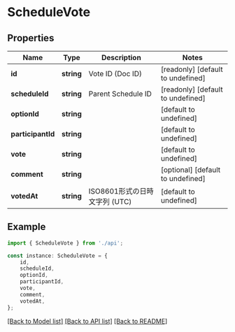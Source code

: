 # ScheduleVote


## Properties

Name | Type | Description | Notes
------------ | ------------- | ------------- | -------------
**id** | **string** | Vote ID (Doc ID) | [readonly] [default to undefined]
**scheduleId** | **string** | Parent Schedule ID | [readonly] [default to undefined]
**optionId** | **string** |  | [default to undefined]
**participantId** | **string** |  | [default to undefined]
**vote** | **string** |  | [default to undefined]
**comment** | **string** |  | [optional] [default to undefined]
**votedAt** | **string** | ISO8601形式の日時文字列 (UTC) | [default to undefined]

## Example

```typescript
import { ScheduleVote } from './api';

const instance: ScheduleVote = {
    id,
    scheduleId,
    optionId,
    participantId,
    vote,
    comment,
    votedAt,
};
```

[[Back to Model list]](../README.md#documentation-for-models) [[Back to API list]](../README.md#documentation-for-api-endpoints) [[Back to README]](../README.md)
